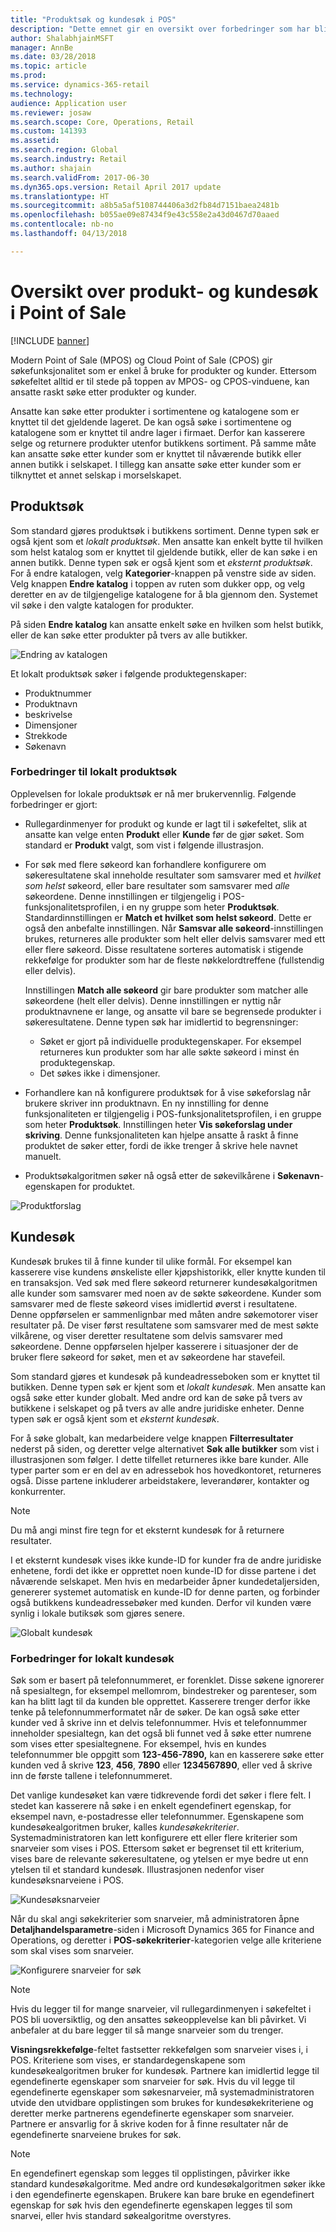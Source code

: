 ```yaml
---
title: "Produktsøk og kundesøk i POS"
description: "Dette emnet gir en oversikt over forbedringer som har blitt gjort for produkt- og kundesøkfunksjonalitet i Microsoft Dynamics 365 for Retail."
author: ShalabhjainMSFT
manager: AnnBe
ms.date: 03/28/2018
ms.topic: article
ms.prod: 
ms.service: dynamics-365-retail
ms.technology: 
audience: Application user
ms.reviewer: josaw
ms.search.scope: Core, Operations, Retail
ms.custom: 141393
ms.assetid: 
ms.search.region: Global
ms.search.industry: Retail
ms.author: shajain
ms.search.validFrom: 2017-06-30
ms.dyn365.ops.version: Retail April 2017 update
ms.translationtype: HT
ms.sourcegitcommit: a8b5a5af5108744406a3d2fb84d7151baea2481b
ms.openlocfilehash: b055ae09e87434f9e43c558e2a43d0467d70aaed
ms.contentlocale: nb-no
ms.lasthandoff: 04/13/2018

---
```


# <a name="overview-of-product-and-customer-search-in-point-of-sale"></a>Oversikt over produkt- og kundesøk i Point of Sale

[!INCLUDE [banner](includes/banner.md)]

Modern Point of Sale (MPOS) og Cloud Point of Sale (CPOS) gir søkefunksjonalitet som er enkel å bruke for produkter og kunder. Ettersom søkefeltet alltid er til stede på toppen av MPOS- og CPOS-vinduene, kan ansatte raskt søke etter produkter og kunder.

Ansatte kan søke etter produkter i sortimentene og katalogene som er knyttet til det gjeldende lageret. De kan også søke i sortimentene og katalogene som er knyttet til andre lager i firmaet. Derfor kan kasserere selge og returnere produkter utenfor butikkens sortiment. På samme måte kan ansatte søke etter kunder som er knyttet til nåværende butikk eller annen butikk i selskapet. I tillegg kan ansatte søke etter kunder som er tilknyttet et annet selskap i morselskapet.

## <a name="product-search"></a>Produktsøk

Som standard gjøres produktsøk i butikkens sortiment. Denne typen søk er også kjent som et *lokalt produktsøk*. Men ansatte kan enkelt bytte til hvilken som helst katalog som er knyttet til gjeldende butikk, eller de kan søke i en annen butikk. Denne typen søk er også kjent som et *eksternt produktsøk*. For å endre katalogen, velg **Kategorier**-knappen på venstre side av siden. Velg knappen **Endre katalog** i toppen av ruten som dukker opp, og velg deretter en av de tilgjengelige katalogene for å bla gjennom den. Systemet vil søke i den valgte katalogen for produkter.

På siden **Endre katalog** kan ansatte enkelt søke en hvilken som helst butikk, eller de kan søke etter produkter på tvers av alle butikker.

![Endring av katalogen](./media/Changecatalog.png "Endring av katalogen")
 
Et lokalt produktsøk søker i følgende produktegenskaper:

- Produktnummer
- Produktnavn
- beskrivelse
- Dimensjoner
- Strekkode
- Søkenavn

### <a name="enhancements-to-local-product-searches"></a>Forbedringer til lokalt produktsøk

Opplevelsen for lokale produktsøk er nå mer brukervennlig. Følgende forbedringer er gjort:

- Rullegardinmenyer for produkt og kunde er lagt til i søkefeltet, slik at ansatte kan velge enten **Produkt** eller **Kunde** før de gjør søket. Som standard er **Produkt** valgt, som vist i følgende illustrasjon.
- For søk med flere søkeord kan forhandlere konfigurere om søkeresultatene skal inneholde resultater som samsvarer med et *hvilket som helst* søkeord, eller bare resultater som samsvarer med *alle* søkeordene. Denne innstillingen er tilgjengelig i POS-funksjonalitetsprofilen, i en ny gruppe som heter **Produktsøk**. Standardinnstillingen er **Match et hvilket som helst søkeord**. Dette er også den anbefalte innstillingen. Når **Samsvar alle søkeord**-innstillingen brukes, returneres alle produkter som helt eller delvis samsvarer med ett eller flere søkeord. Disse resultatene sorteres automatisk i stigende rekkefølge for produkter som har de fleste nøkkelordtreffene (fullstendig eller delvis).

    Innstillingen **Match alle søkeord** gir bare produkter som matcher alle søkeordene (helt eller delvis). Denne innstillingen er nyttig når produktnavnene er lange, og ansatte vil bare se begrensede produkter i søkeresultatene. Denne typen søk har imidlertid to begrensninger:

    - Søket er gjort på individuelle produktegenskaper. For eksempel returneres kun produkter som har alle søkte søkeord i minst én produktegenskap.
    - Det søkes ikke i dimensjoner.

- Forhandlere kan nå konfigurere produktsøk for å vise søkeforslag når brukere skriver inn produktnavn. En ny innstilling for denne funksjonaliteten er tilgjengelig i POS-funksjonalitetsprofilen, i en gruppe som heter **Produktsøk**. Innstillingen heter **Vis søkeforslag under skriving**. Denne funksjonaliteten kan hjelpe ansatte å raskt å finne produktet de søker etter, fordi de ikke trenger å skrive hele navnet manuelt.
- Produktsøkalgoritmen søker nå også etter de søkevilkårene i **Søkenavn**-egenskapen for produktet.

![Produktforslag](./media/Productsuggestions.png "Produktforslag")

## <a name="customer-search"></a>Kundesøk

Kundesøk brukes til å finne kunder til ulike formål. For eksempel kan kasserere vise kundens ønskeliste eller kjøpshistorikk, eller knytte kunden til en transaksjon. Ved søk med flere søkeord returnerer kundesøkalgoritmen alle kunder som samsvarer med noen av de søkte søkeordene. Kunder som samsvarer med de fleste søkeord vises imidlertid øverst i resultatene. Denne oppførselen er sammenlignbar med måten andre søkemotorer viser resultater på. De viser først resultatene som samsvarer med de mest søkte vilkårene, og viser deretter resultatene som delvis samsvarer med søkeordene. Denne oppførselen hjelper kasserere i situasjoner der de bruker flere søkeord for søket, men et av søkeordene har stavefeil.

Som standard gjøres et kundesøk på kundeadresseboken som er knyttet til butikken. Denne typen søk er kjent som et *lokalt kundesøk*. Men ansatte kan også søke etter kunder globalt. Med andre ord kan de søke på tvers av butikkene i selskapet og på tvers av alle andre juridiske enheter. Denne typen søk er også kjent som et *eksternt kundesøk*.

For å søke globalt, kan medarbeidere velge knappen **Filterresultater** nederst på siden, og deretter velge alternativet **Søk alle butikker** som vist i illustrasjonen som følger. I dette tilfellet returneres ikke bare kunder. Alle typer parter som er en del av en adressebok hos hovedkontoret, returneres også. Disse partene inkluderer arbeidstakere, leverandører, kontakter og konkurrenter.

> [!NOTE]
> Du må angi minst fire tegn for et eksternt kundesøk for å returnere resultater.

I et eksternt kundesøk vises ikke kunde-ID for kunder fra de andre juridiske enhetene, fordi det ikke er opprettet noen kunde-ID for disse partene i det nåværende selskapet. Men hvis en medarbeider åpner kundedetaljersiden, genererer systemet automatisk en kunde-ID for denne parten, og forbinder også butikkens kundeadressebøker med kunden. Derfor vil kunden være synlig i lokale butiksøk som gjøres senere.

![Globalt kundesøk](./media/Globalcustomersearch.png "Globalt kundesøk")

### <a name="enhancements-to-local-customer-search"></a>Forbedringer for lokalt kundesøk

Søk som er basert på telefonnummeret, er forenklet. Disse søkene ignorerer nå spesialtegn, for eksempel mellomrom, bindestreker og parenteser, som kan ha blitt lagt til da kunden ble opprettet. Kasserere trenger derfor ikke tenke på telefonnummerformatet når de søker. De kan også søke etter kunder ved å skrive inn et delvis telefonnummer. Hvis et telefonnummer inneholder spesialtegn, kan det også bli funnet ved å søke etter numrene som vises etter spesialtegnene. For eksempel, hvis en kundes telefonnummer ble oppgitt som **123-456-7890,** kan en kasserere søke etter kunden ved å skrive **123**, **456**, **7890** eller **1234567890**, eller ved å skrive inn de første tallene i telefonnummeret.

Det vanlige kundesøket kan være tidkrevende fordi det søker i flere felt. I stedet kan kasserere nå søke i en enkelt egendefinert egenskap, for eksempel navn, e-postadresse eller telefonnummer. Egenskapene som kundesøkealgoritmen bruker, kalles *kundesøkekriterier*. Systemadministratoren kan lett konfigurere ett eller flere kriterier som snarveier som vises i POS. Ettersom søket er begrenset til ett kriterium, vises bare de relevante søkeresultatene, og ytelsen er mye bedre ut enn ytelsen til et standard kundesøk. Illustrasjonen nedenfor viser kundesøksnarveiene i POS.

![Kundesøksnarveier](./media/SearchShortcutsPOS.png "Kundesøksnarveier")

Når du skal angi søkekriterier som snarveier, må administratoren åpne **Detaljhandelsparametre**-siden i Microsoft Dynamics 365 for Finance and Operations, og deretter i **POS-søkekriterier**-kategorien velge alle kriteriene som skal vises som snarveier.

![Konfigurere snarveier for søk](./media/ConfigureShortcutsAX.png "Konfigurere snarveier for søk")

> [!NOTE]
> Hvis du legger til for mange snarveier, vil rullegardinmenyen i søkefeltet i POS bli uoversiktlig, og den ansattes søkeopplevelse kan bli påvirket. Vi anbefaler at du bare legger til så mange snarveier som du trenger.

**Visningsrekkefølge**-feltet fastsetter rekkefølgen som snarveier vises i, i POS. Kriteriene som vises, er standardegenskapene som kundesøkealgoritmen bruker for kundesøk. Partnere kan imidlertid legge til egendefinerte egenskaper som snarveier for søk. Hvis du vil legge til egendefinerte egenskaper som søkesnarveier, må systemadministratoren utvide den utvidbare opplistingen som brukes for kundesøkekriteriene og deretter merke partnerens egendefinerte egenskaper som snarveier. Partnere er ansvarlig for å skrive koden for å finne resultater når de egendefinerte snarveiene brukes for søk.

> [!NOTE]
> En egendefinert egenskap som legges til opplistingen, påvirker ikke standard kundesøkalgoritme. Med andre ord kundesøkalgoritmen søker ikke i den egendefinerte egenskapen. Brukere kan bare bruke en egendefinert egenskap for søk hvis den egendefinerte egenskapen legges til som snarvei, eller hvis standard søkealgoritme overstyres.

